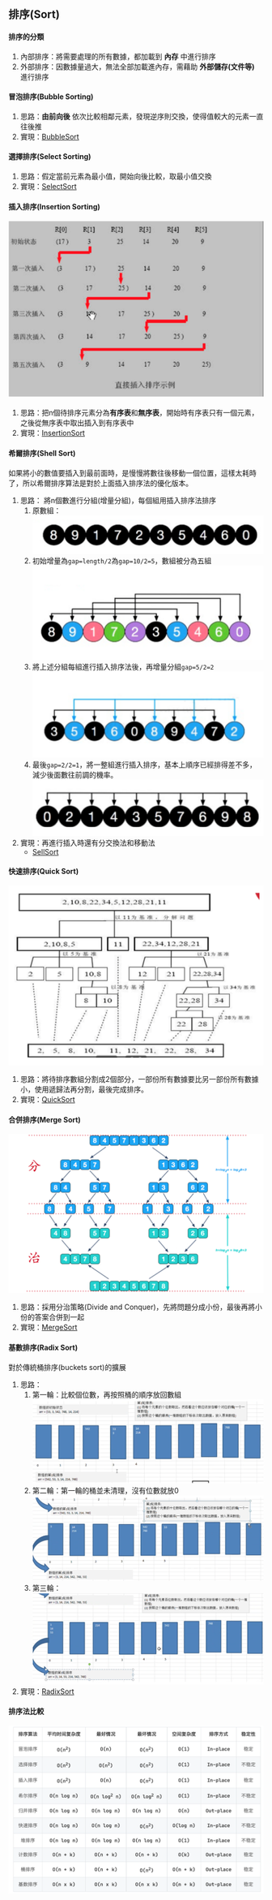 ## 排序(Sort)  
#### 排序的分類  
1. 內部排序：將需要處理的所有數據，都加載到 **內存** 中進行排序  
2. 外部排序：因數據量過大，無法全部加載進內存，需藉助 **外部儲存(文件等)** 進行排序  
#### 冒泡排序(Bubble Sorting)  
1. 思路：**由前向後** 依次比較相鄰元素，發現逆序則交換，使得值較大的元素一直往後推  
2. 實現：[BubbleSort](BubbleSort.java)  
#### 選擇排序(Select Sorting)  
1. 思路：假定當前元素為最小值，開始向後比較，取最小值交換  
2. 實現：[SelectSort](SelectSort.java)  
#### 插入排序(Insertion Sorting)  
![image1](image/sort1.png)  
1. 思路：把n個待排序元素分為**有序表**和**無序表**，開始時有序表只有一個元素，之後從無序表中取出插入到有序表中  
2. 實現：[InsertionSort](InsertionSort.java)  
#### 希爾排序(Shell Sort)  
如果將小的數值要插入到最前面時，是慢慢將數往後移動一個位置，這樣太耗時了，所以希爾排序算法是對於上面插入排序法的優化版本。
1. 思路： 將n個數進行分組(增量分組)，每個組用插入排序法排序  
    1. 原數組：  
    ![image2](image/sort2.png)  
    2. 初始增量為`gap=length/2`為`gap=10/2=5`，數組被分為五組    
    ![image3](image/sort3.png)  
    3. 將上述分組每組進行插入排序法後，再增量分組`gap=5/2=2`  
    ![image4](image/sort4.png)  
    4. 最後`gap=2/2=1`，將一整組進行插入排序，基本上順序已經排得差不多，減少後面數往前調的機率。  
    ![image5](image/sort5.png)  
2. 實現：再進行插入時還有分交換法和移動法  
    * [SellSort](ShellSort.java)  
#### 快速排序(Quick Sort)  
![image6](image/sort6.png)  
1. 思路：將待排序數組分割成2個部分，一部份所有數據要比另一部份所有數據小，使用遞歸法再分割，最後完成排序。  
2. 實現：[QuickSort](QuickSort.java)  
#### 合併排序(Merge Sort)  
![image7](image/sort7.png)  
1. 思路：採用分治策略(Divide and Conquer)，先將問題分成小份，最後再將小份的答案合併到一起  
2. 實現：[MergeSort](MergeSort.java)  
#### 基數排序(Radix Sort)  
對於傳統桶排序(buckets sort)的擴展
1. 思路：  
    1. 第一輪：比較個位數，再按照桶的順序放回數組  
    ![image8](image/sort8.png)  
    2. 第二輪：第一輪的桶並未清理，沒有位數就放0  
    ![image9](image/sort9.png)  
    3. 第三輪：  
    ![image10](image/sort10.png)  
2. 實現：[RadixSort](RadixSort.java)  
#### 排序法比較  
![image11](image/sort11.png)
    
    